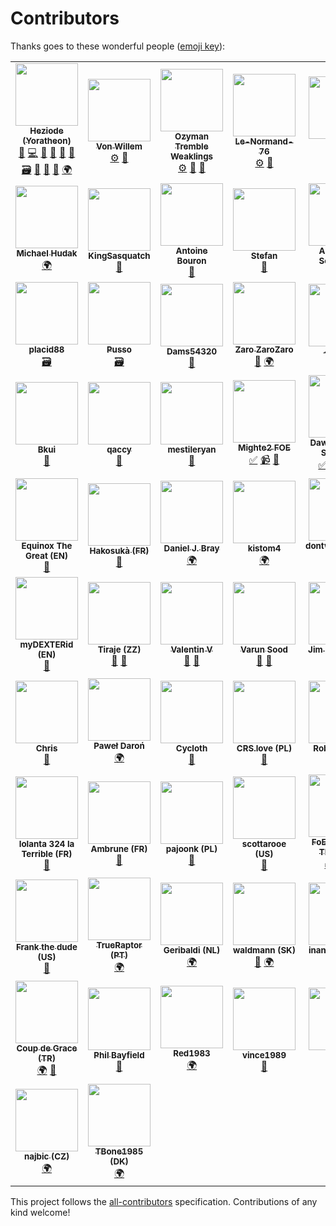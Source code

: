 # Contributors

Thanks goes to these wonderful people ([emoji key](https://github.com/kentcdodds/all-contributors#emoji-key)):

<!-- ALL-CONTRIBUTORS-LIST:START - Do not remove or modify this section -->
<!-- prettier-ignore-start -->
<!-- markdownlint-disable -->
<table>
  <tr>
    <td align="center"><a href="https://github.com/Heziode"><img src="https://avatars0.githubusercontent.com/u/16735076?v=4" width="100px;" alt=""/><br /><sub><b>Heziode (Yoratheon)</b></sub></a><br /><a href="#creator-Heziode" title="Creator of this project">👑</a> <a href="#code-Heziode" title="Code">💻</a> <a href="#design-Heziode" title="Design">🎨</a> <a href="#doc-Heziode" title="Documentation">📖</a> <a href="#bug-Heziode" title="Bug reports">🐛</a> <a href="#ideas-Heziode" title="Ideas, Planning, & Feedback">🤔</a> <a href="#data-Heziode" title="Adding or updating data">🗃</a> <a href="#review-Heziode" title="Reviewed Pull Requests">👀</a> <a href="#talk-Heziode" title="Talks">📢</a> <a href="#tool-Heziode" title="Tools">🔧</a> <a href="#translation-Heziode" title="Translation">🌍</a></td>
    <td align="center"><a href="https://forum.fr.forgeofempires.com/index.php?members/von-willem.37209/"><img src="https://forum.fr.forgeofempires.com/data/avatars/l/37/37209.jpg?1454012509" width="100px;" alt=""/><br /><sub><b>Von Willem</b></sub></a><br /><a href="#inspired_tool-Von Willem" title="Tool inspired by his work">⚙️</a> <a href="#ideas-Von Willem" title="Ideas, Planning, & Feedback">🤔</a></td>
    <td align="center"><a href="https://forum.us.forgeofempires.com/index.php?members/ozyman-tremble-weaklings.31440/"><img src="https://forum.us.forgeofempires.com/data/avatars/l/31/31440.jpg?1506918935" width="100px;" alt=""/><br /><sub><b>Ozyman Tremble Weaklings</b></sub></a><br /><a href="#inspired_tool-Ozyman Tremble Weaklings" title="Tool inspired by his work">⚙️</a> <a href="#ideas-Ozyman Tremble Weaklings" title="Ideas, Planning, & Feedback">🤔</a> <a href="#question-Ozyman Tremble Weaklings" title="Answering Questions">💬</a></td>
    <td align="center"><a href="https://forum.fr.forgeofempires.com/index.php?members/le-normand-76.44142/"><img src="https://forum.fr.forgeofempires.com/styles/foe_mx/xenforo/avatars/avatar_l.png" width="100px;" alt=""/><br /><sub><b>Le-Normand-76</b></sub></a><br /><a href="#inspired_tool-Le-Normand-76" title="Tool inspired by his work">⚙️</a> <a href="#ideas-Le-Normand-76" title="Ideas, Planning, & Feedback">🤔</a></td>
    <td align="center"><a href="http://www.fidonet.nl"><img src="https://avatars2.githubusercontent.com/u/1842171?v=4" width="100px;" alt=""/><br /><sub><b>Dennis</b></sub></a><br /><a href="#translation-doosterkamp" title="Translation">🌍</a></td>
    <td align="center"><a href="http://www.itdhq.com"><img src="https://avatars3.githubusercontent.com/u/596948?v=4" width="100px;" alt=""/><br /><sub><b>Oksana Kurysheva</b></sub></a><br /><a href="#translation-aviriel" title="Translation">🌍</a></td>
  </tr>
  <tr>
    <td align="center"><a href="https://github.com/Nlossae"><img src="https://avatars3.githubusercontent.com/u/6510075?v=4" width="100px;" alt=""/><br /><sub><b>Michael Hudak</b></sub></a><br /><a href="#translation-Nlossae" title="Translation">🌍</a></td>
    <td align="center"><a href="https://github.com/KingSasquatch"><img src="https://avatars1.githubusercontent.com/u/5184069?v=4" width="100px;" alt=""/><br /><sub><b>KingSasquatch</b></sub></a><br /><a href="#ideas-KingSasquatch" title="Ideas, Planning, & Feedback">🤔</a></td>
    <td align="center"><a href="https://github.com/AntoineBouron"><img src="https://avatars2.githubusercontent.com/u/12555872?v=4" width="100px;" alt=""/><br /><sub><b>Antoine Bouron</b></sub></a><br /><a href="#ideas-AntoineBouron" title="Ideas, Planning, & Feedback">🤔</a></td>
    <td align="center"><a href="https://github.com/DasRifftierchen"><img src="https://avatars1.githubusercontent.com/u/39431201?v=4" width="100px;" alt=""/><br /><sub><b>Stefan</b></sub></a><br /><a href="#bug-DasRifftierchen" title="Bug reports">🐛</a></td>
    <td align="center"><a href="http://www.magicspace.eu"><img src="https://avatars0.githubusercontent.com/u/516661?v=4" width="100px;" alt=""/><br /><sub><b>Alexander Schneider</b></sub></a><br /><a href="#bug-kTitan" title="Bug reports">🐛</a></td>
    <td align="center"><a href="https://github.com/thewaiters"><img src="https://avatars1.githubusercontent.com/u/5732845?v=4" width="100px;" alt=""/><br /><sub><b>thewaiters</b></sub></a><br /><a href="#ideas-thewaiters" title="Ideas, Planning, & Feedback">🤔</a></td>
  </tr>
  <tr>
    <td align="center"><a href="https://forum.fr.forgeofempires.com/index.php?members/placid88.14156/"><img src="https://forum.fr.forgeofempires.com/data/avatars/l/14/14156.jpg?1450635748" width="100px;" alt=""/><br /><sub><b>placid88</b></sub></a><br /><a href="#data-placid88" title="Adding or updating data">🗃</a></td>
    <td align="center"><a href="https://forum.fr.forgeofempires.com/index.php?members/pusso.50829/"><img src="https://forum.fr.forgeofempires.com/data/avatars/l/50/50829.jpg?1516574022" width="100px;" alt=""/><br /><sub><b>Pusso</b></sub></a><br /><a href="#data-Pusso" title="Adding or updating data">🗃</a></td>
    <td align="center"><a href="https://forum.fr.forgeofempires.com/index.php?members/dams54320.22838/"><img src="https://forum.fr.forgeofempires.com/data/avatars/l/22/22838.jpg?1512901809" width="100px;" alt=""/><br /><sub><b>Dams54320</b></sub></a><br /><a href="#question-Dams54320" title="Answering Questions">💬</a></td>
    <td align="center"><a href="https://forum.fr.forgeofempires.com/index.php?members/zaro-zarozaro.37202/"><img src="https://forum.fr.forgeofempires.com/data/avatars/l/37/37202.jpg?1520984122" width="100px;" alt=""/><br /><sub><b>Zaro ZaroZaro</b></sub></a><br /><a href="#ideas-Zaro ZaroZaro" title="Ideas, Planning, & Feedback">🤔</a> <a href="#translation-Zaro ZaroZaro" title="Translation">🌍</a></td>
    <td align="center"><a href="https://forum.fr.forgeofempires.com/index.php?members/kikou.36832/"><img src="https://forum.fr.forgeofempires.com/data/avatars/l/36/36832.jpg?1451576610" width="100px;" alt=""/><br /><sub><b>-kikou-</b></sub></a><br /><a href="#bug--kikou-" title="Bug reports">🐛</a></td>
    <td align="center"><a href="https://forum.fr.forgeofempires.com/index.php?members/sirthael.54195/"><img src="https://forum.fr.forgeofempires.com/data/avatars/l/54/54195.jpg?1530397609" width="100px;" alt=""/><br /><sub><b>Sirthael</b></sub></a><br /><a href="#bug-Sirthael" title="Bug reports">🐛</a></td>
  </tr>
  <tr>
    <td align="center"><a href="https://forum.fr.forgeofempires.com/index.php?members/bkui.26696/"><img src="https://forum.fr.forgeofempires.com/data/avatars/l/26/26696.jpg?1447316567" width="100px;" alt=""/><br /><sub><b>Bkui</b></sub></a><br /><a href="#ideas-Bkui" title="Ideas, Planning, & Feedback">🤔</a></td>
    <td align="center"><a href="https://forum.us.forgeofempires.com/index.php?members/qaccy.10786/"><img src="https://forum.us.forgeofempires.com/styles/foe_mx/xenforo/avatars/avatar_l.png" width="100px;" alt=""/><br /><sub><b>qaccy</b></sub></a><br /><a href="#question-qaccy" title="Answering Questions">💬</a></td>
    <td align="center"><a href="https://github.com/mestileryan"><img src="https://avatars2.githubusercontent.com/u/42813379?v=4" width="100px;" alt=""/><br /><sub><b>mestileryan</b></sub></a><br /><a href="#bug-mestileryan" title="Bug reports">🐛</a></td>
    <td align="center"><a href="https://www.youtube.com/watch?v=eSEQ2-Oi708"><img src="https://yt3.ggpht.com/a-/AN66SAyC9Mfjo5Zlf4NEwDALsLSwNetA6tVuqzQOqg=s288-mo-c-c0xffffffff-rj-k-no" width="100px;" alt=""/><br /><sub><b>Mighte2 FOE</b></sub></a><br /><a href="#tutorial-Mighte2 FOE" title="Tutorials">✅</a> <a href="#video-Mighte2 FOE" title="Videos">📹</a> <a href="#talk-Mighte2 FOE" title="Talks">📢</a></td>
    <td align="center"><a href="https://www.youtube.com/watch?v=kcy-bo70GRE"><img src="https://yt3.ggpht.com/a-/AN66SAx4uNhP4u3JvoQQOFij58F9tp6U_JAm7HrTGA=s288-mo-c-c0xffffffff-rj-k-no" width="100px;" alt=""/><br /><sub><b>Dawid -Tieru- Saworski</b></sub></a><br /><a href="#tutorial-Dawid -Tieru- Saworski" title="Tutorials">✅</a> <a href="#video-Dawid -Tieru- Saworski" title="Videos">📹</a> <a href="#talk-Dawid -Tieru- Saworski" title="Talks">📢</a> <a href="#translation-Dawid -Tieru- Saworski" title="Translation">🌍</a></td>
    <td align="center"><img src="https://forum.fr.forgeofempires.com/styles/foe_mx/xenforo/avatars/avatar_l.png" width="100px;" alt=""/><br /><sub><b>Iron Phip (FR)</b></sub><br /><a href="#bug-Iron Phip (FR)" title="Bug reports">🐛</a></td>
  </tr>
  <tr>
    <td align="center"><img src="https://forum.fr.forgeofempires.com/styles/foe_mx/xenforo/avatars/avatar_l.png" width="100px;" alt=""/><br /><sub><b>Equinox The Great (EN)</b></sub><br /><a href="#ideas-Equinox The Great (EN)" title="Ideas, Planning, & Feedback">🤔</a></td>
    <td align="center"><a href="https://forum.fr.forgeofempires.com/index.php?members/hakosuk%C3%A0.54588/"><img src="https://forum.fr.forgeofempires.com/styles/foe_mx/xenforo/avatars/avatar_l.png" width="100px;" alt=""/><br /><sub><b>Hakosukà (FR)</b></sub></a><br /><a href="#bug-Hakosukà (FR)" title="Bug reports">🐛</a></td>
    <td align="center"><a href="https://github.com/daniel-bray"><img src="https://avatars3.githubusercontent.com/u/5752937?v=4" width="100px;" alt=""/><br /><sub><b>Daniel J. Bray</b></sub></a><br /><a href="#translation-daniel-bray" title="Translation">🌍</a></td>
    <td align="center"><a href="https://github.com/kistom4"><img src="https://avatars3.githubusercontent.com/u/41628634?v=4" width="100px;" alt=""/><br /><sub><b>kistom4</b></sub></a><br /><a href="#translation-kistom4" title="Translation">🌍</a></td>
    <td align="center"><a href="https://forum.us.forgeofempires.com/index.php?members/dontwannaname.37581/"><img src="https://forum.us.forgeofempires.com/styles/foe_mx/xenforo/avatars/avatar_l.png" width="100px;" alt=""/><br /><sub><b>dontwannaname (EN)</b></sub></a><br /><a href="#bug-dontwannaname (EN)" title="Bug reports">🐛</a></td>
    <td align="center"><a href="https://forum.us.forgeofempires.com/index.php?members/royaladnan.32348/"><img src="https://forum.us.forgeofempires.com/data/avatars/l/32/32348.jpg?1523907115" width="100px;" alt=""/><br /><sub><b>RoyalAdnan (EN)</b></sub></a><br /><a href="#ideas-RoyalAdnan (EN)" title="Ideas, Planning, & Feedback">🤔</a></td>
  </tr>
  <tr>
    <td align="center"><img src="https://forum.en.forgeofempires.com/styles/foe_mx/xenforo/avatars/avatar_l.png" width="100px;" alt=""/><br /><sub><b>myDEXTERid (EN)</b></sub><br /><a href="#ideas-myDEXTERid (EN)" title="Ideas, Planning, & Feedback">🤔</a></td>
    <td align="center"><img src="https://forum.en.forgeofempires.com/styles/foe_mx/xenforo/avatars/avatar_l.png" width="100px;" alt=""/><br /><sub><b>Tiraje (ZZ)</b></sub><br /><a href="#ideas-Tiraje (ZZ)" title="Ideas, Planning, & Feedback">🤔</a> <a href="#bug-Tiraje (ZZ)" title="Bug reports">🐛</a></td>
    <td align="center"><a href="http://spiralscout.com"><img src="https://avatars0.githubusercontent.com/u/11367763?v=4" width="100px;" alt=""/><br /><sub><b>Valentin V</b></sub></a><br /><a href="#bug-vvval" title="Bug reports">🐛</a> <a href="#ideas-vvval" title="Ideas, Planning, & Feedback">🤔</a></td>
    <td align="center"><a href="https://github.com/soodvarun"><img src="https://avatars3.githubusercontent.com/u/1323253?v=4" width="100px;" alt=""/><br /><sub><b>Varun Sood</b></sub></a><br /><a href="#ideas-soodvarun" title="Ideas, Planning, & Feedback">🤔</a> <a href="#bug-soodvarun" title="Bug reports">🐛</a></td>
    <td align="center"><a href="https://github.com/jimmcclintock"><img src="https://avatars1.githubusercontent.com/u/16402515?v=4" width="100px;" alt=""/><br /><sub><b>Jim McClintock</b></sub></a><br /><a href="#ideas-jimmcclintock" title="Ideas, Planning, & Feedback">🤔</a></td>
    <td align="center"><a href="https://github.com/Hontoo"><img src="https://avatars0.githubusercontent.com/u/48545882?v=4" width="100px;" alt=""/><br /><sub><b>Hontoo</b></sub></a><br /><a href="#translation-Hontoo" title="Translation">🌍</a></td>
  </tr>
  <tr>
    <td align="center"><a href="http://www.ZockerBüchse.de"><img src="https://avatars2.githubusercontent.com/u/1351055?v=4" width="100px;" alt=""/><br /><sub><b>Chris</b></sub></a><br /><a href="#bug-DaEgo" title="Bug reports">🐛</a></td>
    <td align="center"><img src="https://forum.en.forgeofempires.com/styles/foe_mx/xenforo/avatars/avatar_l.png" width="100px;" alt=""/><br /><sub><b>Paweł Daroń</b></sub><br /><a href="#translation-Paweł Daroń" title="Translation">🌍</a></td>
    <td align="center"><a href="https://github.com/Cycloth"><img src="https://avatars3.githubusercontent.com/u/48488704?v=4" width="100px;" alt=""/><br /><sub><b>Cycloth</b></sub></a><br /><a href="#ideas-Cycloth" title="Ideas, Planning, & Feedback">🤔</a></td>
    <td align="center"><img src="https://forum.en.forgeofempires.com/styles/foe_mx/xenforo/avatars/avatar_l.png" width="100px;" alt=""/><br /><sub><b>CRS.love (PL)</b></sub><br /><a href="#bug-CRS.love (PL)" title="Bug reports">🐛</a></td>
    <td align="center"><a href="https://github.com/roberttrone"><img src="https://avatars3.githubusercontent.com/u/30301600?v=4" width="100px;" alt=""/><br /><sub><b>Robert Trone</b></sub></a><br /><a href="#bug-roberttrone" title="Bug reports">🐛</a></td>
    <td align="center"><a href="https://forum.us.forgeofempires.com/index.php?members/ray-the-lion-heart-i.38720/"><img src="https://forum.en.forgeofempires.com/styles/foe_mx/xenforo/avatars/avatar_l.png" width="100px;" alt=""/><br /><sub><b>Ray the Lion Heart I (US)</b></sub></a><br /><a href="#bug-Ray the Lion Heart I (US)" title="Bug reports">🐛</a></td>
  </tr>
  <tr>
    <td align="center"><img src="https://forum.en.forgeofempires.com/styles/foe_mx/xenforo/avatars/avatar_l.png" width="100px;" alt=""/><br /><sub><b>Iolanta 324 la Terrible (FR)</b></sub><br /><a href="#bug-Iolanta 324 la Terrible (FR)" title="Bug reports">🐛</a></td>
    <td align="center"><img src="https://forum.en.forgeofempires.com/styles/foe_mx/xenforo/avatars/avatar_l.png" width="100px;" alt=""/><br /><sub><b>Ambrune (FR)</b></sub><br /><a href="#bug-Ambrune (FR)" title="Bug reports">🐛</a></td>
    <td align="center"><img src="https://forum.en.forgeofempires.com/styles/foe_mx/xenforo/avatars/avatar_l.png" width="100px;" alt=""/><br /><sub><b>pajoonk (PL)</b></sub><br /><a href="#ideas-pajoonk (PL)" title="Ideas, Planning, & Feedback">🤔</a></td>
    <td align="center"><a href="https://forum.us.forgeofempires.com/index.php?members/scottarooe.5345/"><img src="https://forum.en.forgeofempires.com/styles/foe_mx/xenforo/avatars/avatar_l.png" width="100px;" alt=""/><br /><sub><b>scottarooe (US)</b></sub></a><br /><a href="#bug-scottarooe (US)" title="Bug reports">🐛</a></td>
    <td align="center"><a href="https://www.youtube.com/watch?v=8OhfNjjOnws"><img src="https://yt3.ggpht.com/a/AGF-l7_zYHiIZwApE8DB0ttZN-iG9MG1DzMuB6WREw=s176-mo-c-c0xffffffff-rj-k-no" width="100px;" alt=""/><br /><sub><b>FoE Tips from The Forge</b></sub></a><br /><a href="#tutorial-FoE Tips from The Forge" title="Tutorials">✅</a> <a href="#video-FoE Tips from The Forge" title="Videos">📹</a> <a href="#talk-FoE Tips from The Forge" title="Talks">📢</a></td>
    <td align="center"><a href="https://forum.se.forgeofempires.com/index.php?members/nisse-x.2083/"><img src="https://forum.se.forgeofempires.com/data/avatars/l/2/2083.jpg?1536624082" width="100px;" alt=""/><br /><sub><b>Nisse-X (SE)</b></sub></a><br /><a href="#translation-Nisse-X (SE)" title="Translation">🌍</a></td>
  </tr>
  <tr>
    <td align="center"><a href="https://forum.us.forgeofempires.com/index.php?members/frank-the-dude.32691/"><img src="https://forum.en.forgeofempires.com/styles/foe_mx/xenforo/avatars/avatar_l.png" width="100px;" alt=""/><br /><sub><b>Frank the dude (US)</b></sub></a><br /><a href="#ideas-Frank the dude (US)" title="Ideas, Planning, & Feedback">🤔</a></td>
    <td align="center"><a href="https://forum.us.forgeofempires.com/index.php?members/frank-the-dude.32691/"><img src="/img/contributors/TrueRaptor.jpg" width="100px;" alt=""/><br /><sub><b>TrueRaptor (PT)</b></sub></a><br /><a href="#translation-TrueRaptor (PT)" title="Translation">🌍</a></td>
    <td align="center"><img src="https://forum.en.forgeofempires.com/styles/foe_mx/xenforo/avatars/avatar_l.png" width="100px;" alt=""/><br /><sub><b>Geribaldi (NL)</b></sub><br /><a href="#translation-Geribaldi (NL)" title="Translation">🌍</a></td>
    <td align="center"><img src="https://forum.en.forgeofempires.com/styles/foe_mx/xenforo/avatars/avatar_l.png" width="100px;" alt=""/><br /><sub><b>waldmann (SK)</b></sub><br /><a href="#bug-waldmann (SK)" title="Bug reports">🐛</a> <a href="#translation-waldmann (SK)" title="Translation">🌍</a></td>
    <td align="center"><a href="https://forum.tr.forgeofempires.com/index.php?members/inanagyuz.36471/"><img src="https://forum.en.forgeofempires.com/styles/foe_mx/xenforo/avatars/avatar_l.png" width="100px;" alt=""/><br /><sub><b>inanagyuz (TR)</b></sub></a><br /><a href="#translation-inanagyuz (TR)" title="Translation">🌍</a></td>
    <td align="center"><a href="https://forum.tr.forgeofempires.com/index.php?members/yuga.36335/"><img src="https://forum.en.forgeofempires.com/styles/foe_mx/xenforo/avatars/avatar_l.png" width="100px;" alt=""/><br /><sub><b>Yuga (TR)</b></sub></a><br /><a href="#translation-Yuga (TR)" title="Translation">🌍</a></td>
  </tr>
  <tr>
    <td align="center"><a href="https://forum.tr.forgeofempires.com/index.php?members/coup-de-grace.36597/"><img src="https://forum.tr.forgeofempires.com/data/avatars/l/36/36597.jpg?1569408800" width="100px;" alt=""/><br /><sub><b>Coup de Grace (TR)</b></sub></a><br /><a href="#translation-Coup de Grace (TR)" title="Translation">🌍</a> <a href="#bug-Coup de Grace (TR)" title="Bug reports">🐛</a></td>
    <td align="center"><a href="https://philio.me/"><img src="https://avatars2.githubusercontent.com/u/237850?v=4" width="100px;" alt=""/><br /><sub><b>Phil Bayfield</b></sub></a><br /><a href="#bug-Philio" title="Bug reports">🐛</a></td>
    <td align="center"><img src="https://forum.en.forgeofempires.com/styles/foe_mx/xenforo/avatars/avatar_l.png" width="100px;" alt=""/><br /><sub><b>Red1983</b></sub><br /><a href="#translation-Red1983" title="Translation">🌍</a></td>
    <td align="center"><a href="https://forum.fr.forgeofempires.com/index.php?members/vince1989.34307/"><img src="https://forum.en.forgeofempires.com/styles/foe_mx/xenforo/avatars/avatar_l.png" width="100px;" alt=""/><br /><sub><b>vince1989</b></sub></a><br /><a href="#bug-vince1989" title="Bug reports">🐛</a></td>
    <td align="center"><img src="https://forum.en.forgeofempires.com/styles/foe_mx/xenforo/avatars/avatar_l.png" width="100px;" alt=""/><br /><sub><b>Hats</b></sub><br /><a href="#ideas-Hats" title="Ideas, Planning, & Feedback">🤔</a></td>
    <td align="center"><img src="https://forum.en.forgeofempires.com/styles/foe_mx/xenforo/avatars/avatar_l.png" width="100px;" alt=""/><br /><sub><b>Gold Fluffy (FR)</b></sub><br /><a href="#ideas-Gold Fluffy (FR)" title="Ideas, Planning, & Feedback">🤔</a></td>
  </tr>
  <tr>
    <td align="center"><a href="https://forum.cz.forgeofempires.com/index.php?members/najbic.15840/"><img src="https://forum.en.forgeofempires.com/styles/foe_mx/xenforo/avatars/avatar_l.png" width="100px;" alt=""/><br /><sub><b>najbic (CZ)</b></sub></a><br /><a href="#translation-najbic (CZ)" title="Translation">🌍</a></td>
    <td align="center"><a href="https://forum.dk.forgeofempires.com/index.php?members/tbone1985.2832/"><img src="https://forum.en.forgeofempires.com/styles/foe_mx/xenforo/avatars/avatar_l.png" width="100px;" alt=""/><br /><sub><b>TBone1985 (DK)</b></sub></a><br /><a href="#translation-TBone1985 (DK)" title="Translation">🌍</a></td>
  </tr>
</table>

<!-- markdownlint-enable -->
<!-- prettier-ignore-end -->
<!-- ALL-CONTRIBUTORS-LIST:END -->

This project follows the [all-contributors](https://github.com/kentcdodds/all-contributors) specification. Contributions of any kind welcome!

